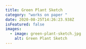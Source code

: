 ```yaml
---
title: Green Plant Sketch
category: "works on paper "
date: 2020-08-25T14:26:23.938Z
isFeatured: false
images:
  - image: green-plant-sketch.jpg
    alt: Green Plant Sketch
---
```

